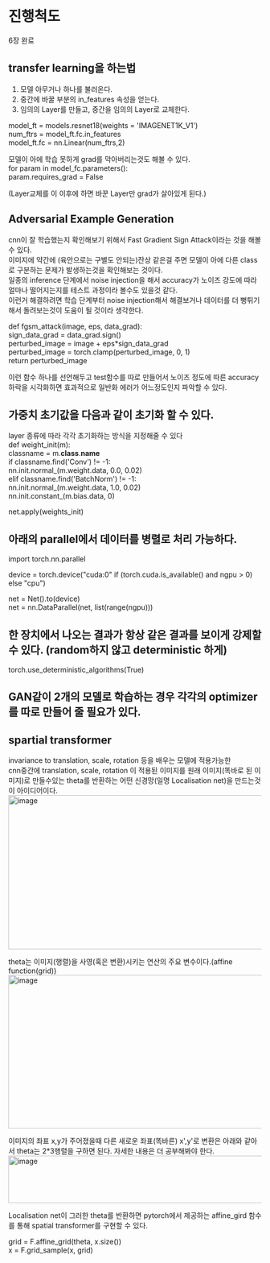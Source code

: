 # 진행척도
6장 완료




## transfer learning을 하는법
1. 모델 아무거나 하나를 불러온다.
2. 중간에 바꿀 부분의 in_features 속성을 얻는다.
3. 임의의 Layer를 만들고, 중간을 임의의 Layer로 교체한다.

model_ft = models.resnet18(weights = 'IMAGENET1K_V1')   
num_ftrs = model_ft.fc.in_features   
model_ft.fc = nn.Linear(num_ftrs,2)   

모델이 아에 학습 못하게 grad를 막아버리는것도 해볼 수 있다.   
for param in model_fc.parameters():   
    param.requires_grad = False   

(Layer교체를 이 이후에 하면 바꾼 Layer만 grad가 살아있게 된다.)   



## Adversarial Example Generation
cnn이 잘 학습했는지 확인해보기 위해서 Fast Gradient Sign Attack이라는 것을 해볼 수 있다.   
이미지에 약간에 (육안으로는 구별도 안되는)잔상 같은걸 주면 모델이 아에 다른 class로 구분하는 문제가 발생하는것을 확인해보는 것이다.   
일종의 inference 단계에서 noise injection을 해서 accuracy가 노이즈 강도에 따라 얼마나 떨어지는지를 테스트 과정이라 볼수도 있을것 같다.   
이런거 해결하려면 학습 단계부터 noise injection해서 해결보거나 데이터를 더 뻥튀기 해서 돌려보는것이 도움이 될 것이라 생각한다.   

def fgsm_attack(image, eps, data_grad):   
    sign_data_grad = data_grad.sign()   
    perturbed_image = image + eps*sign_data_grad   
    perturbed_image = torch.clamp(perturbed_image, 0, 1)   
    return perturbed_image   

이런 함수 하나를 선언해두고 test함수를 따로 만들어서 노이즈 정도에 따른 accuracy하락을 시각화하면 효과적으로 일반화 에러가 어느정도인지 파악할 수 있다.   



## 가중치 초기값을 다음과 같이 초기화 할 수 있다.   
layer 종류에 따라 각각 초기화하는 방식을 지정해줄 수 있다   
def weight_init(m):   
    classname = m.__class__.__name__   
    if classname.find('Conv') != -1:   
        nn.init.normal_(m.weight.data, 0.0, 0.02)   
    elif classname.find('BatchNorm') != -1:   
        nn.init.normal_(m.weight.data, 1.0, 0.02)     
        nn.init.constant_(m.bias.data, 0)       

net.apply(weights_init)    



## 아래의 parallel에서 데이터를 병렬로 처리 가능하다.     
import torch.nn.parallel      

device = torch.device("cuda:0" if (torch.cuda.is_available() and ngpu > 0) else "cpu")     

net = Net().to(device)     
net = nn.DataParallel(net, list(range(ngpu)))    



## 한 장치에서 나오는 결과가 항상 같은 결과를 보이게 강제할 수 있다. (random하지 않고 deterministic 하게)    
torch.use_deterministic_algorithms(True)   



## GAN같이 2개의 모델로 학습하는 경우 각각의 optimizer를 따로 만들어 줄 필요가 있다.


## spartial transformer
invariance to translation, scale, rotation 등을 배우는 모델에 적용가능한    
cnn중간에 translation, scale, rotation 이 적용된 이미지를 원래 이미지(똑바로 된 이미지)로 만들수있는 theta를 반환하는 어떤 신경망(일명 Localisation net)을 만드는것이 아이디어이다.    
<img width="663" height="306" alt="image" src="https://github.com/user-attachments/assets/97bc4d08-cddc-4e2a-b3aa-c9861fa705a7" />

theta는 이미지(행렬)을 사영(혹은 변환)시키는 연산의 주요 변수이다.(affine function(grid))    
<img width="714" height="305" alt="image" src="https://github.com/user-attachments/assets/8338656a-64b5-4d49-b5cf-36bc8f582621" />    

이미지의 좌표 x,y가 주어졌을때 다른 새로운 좌표(똑바른) x',y'로 변환은 아래와 같아서 theta는 2*3행렬을 구하면 된다. 자세한 내용은 더 공부해봐야 한다.   
<img width="601" height="94" alt="image" src="https://github.com/user-attachments/assets/c915b7c6-5a57-4dc9-b5eb-2bbf1e416677" />

Localisation net이 그러한 theta를 반환하면 pytorch에서 제공하는 affine_gird 함수를 통해 spatial transformer를 구현할 수 있다.    

grid = F.affine_grid(theta, x.size())    
x = F.grid_sample(x, grid)    


